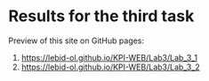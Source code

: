 # Results for the third task

Preview of this site on GitHub pages: 
1. https://lebid-ol.github.io/KPI-WEB/Lab3/Lab_3_1
2. https://lebid-ol.github.io/KPI-WEB/Lab3/Lab_3_2
